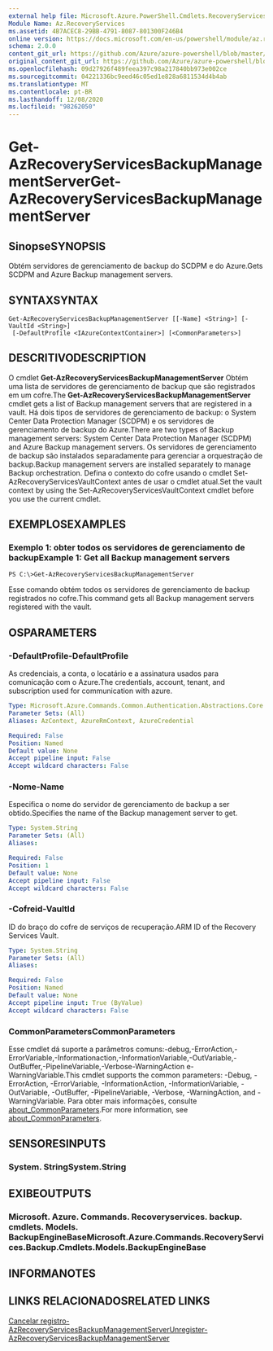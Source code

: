 ```yaml
---
external help file: Microsoft.Azure.PowerShell.Cmdlets.RecoveryServices.Backup.dll-Help.xml
Module Name: Az.RecoveryServices
ms.assetid: 4B7ACEC8-29BB-4791-8087-801300F246B4
online version: https://docs.microsoft.com/en-us/powershell/module/az.recoveryservices/get-azrecoveryservicesbackupmanagementserver
schema: 2.0.0
content_git_url: https://github.com/Azure/azure-powershell/blob/master/src/RecoveryServices/RecoveryServices/help/Get-AzRecoveryServicesBackupManagementServer.md
original_content_git_url: https://github.com/Azure/azure-powershell/blob/master/src/RecoveryServices/RecoveryServices/help/Get-AzRecoveryServicesBackupManagementServer.md
ms.openlocfilehash: 09d27926f489feea397c98a217840bb973e002ce
ms.sourcegitcommit: 04221336bc9eed46c05ed1e828a6811534d4b4ab
ms.translationtype: MT
ms.contentlocale: pt-BR
ms.lasthandoff: 12/08/2020
ms.locfileid: "98262050"
---
```

# <span data-ttu-id="90899-101">Get-AzRecoveryServicesBackupManagementServer</span><span class="sxs-lookup"><span data-stu-id="90899-101">Get-AzRecoveryServicesBackupManagementServer</span></span>

## <span data-ttu-id="90899-102">Sinopse</span><span class="sxs-lookup"><span data-stu-id="90899-102">SYNOPSIS</span></span>
<span data-ttu-id="90899-103">Obtém servidores de gerenciamento de backup do SCDPM e do Azure.</span><span class="sxs-lookup"><span data-stu-id="90899-103">Gets SCDPM and Azure Backup management servers.</span></span>

## <span data-ttu-id="90899-104">SYNTAX</span><span class="sxs-lookup"><span data-stu-id="90899-104">SYNTAX</span></span>

```
Get-AzRecoveryServicesBackupManagementServer [[-Name] <String>] [-VaultId <String>]
 [-DefaultProfile <IAzureContextContainer>] [<CommonParameters>]
```

## <span data-ttu-id="90899-105">DESCRITIVO</span><span class="sxs-lookup"><span data-stu-id="90899-105">DESCRIPTION</span></span>
<span data-ttu-id="90899-106">O cmdlet **Get-AzRecoveryServicesBackupManagementServer** Obtém uma lista de servidores de gerenciamento de backup que são registrados em um cofre.</span><span class="sxs-lookup"><span data-stu-id="90899-106">The **Get-AzRecoveryServicesBackupManagementServer** cmdlet gets a list of Backup management servers that are registered in a vault.</span></span>
<span data-ttu-id="90899-107">Há dois tipos de servidores de gerenciamento de backup: o System Center Data Protection Manager (SCDPM) e os servidores de gerenciamento de backup do Azure.</span><span class="sxs-lookup"><span data-stu-id="90899-107">There are two types of Backup management servers: System Center Data Protection Manager (SCDPM) and Azure Backup management servers.</span></span>
<span data-ttu-id="90899-108">Os servidores de gerenciamento de backup são instalados separadamente para gerenciar a orquestração de backup.</span><span class="sxs-lookup"><span data-stu-id="90899-108">Backup management servers are installed separately to manage Backup orchestration.</span></span>
<span data-ttu-id="90899-109">Defina o contexto do cofre usando o cmdlet Set-AzRecoveryServicesVaultContext antes de usar o cmdlet atual.</span><span class="sxs-lookup"><span data-stu-id="90899-109">Set the vault context by using the Set-AzRecoveryServicesVaultContext cmdlet before you use the current cmdlet.</span></span>

## <span data-ttu-id="90899-110">EXEMPLOS</span><span class="sxs-lookup"><span data-stu-id="90899-110">EXAMPLES</span></span>

### <span data-ttu-id="90899-111">Exemplo 1: obter todos os servidores de gerenciamento de backup</span><span class="sxs-lookup"><span data-stu-id="90899-111">Example 1: Get all Backup management servers</span></span>
```
PS C:\>Get-AzRecoveryServicesBackupManagementServer
```

<span data-ttu-id="90899-112">Esse comando obtém todos os servidores de gerenciamento de backup registrados no cofre.</span><span class="sxs-lookup"><span data-stu-id="90899-112">This command gets all Backup management servers registered with the vault.</span></span>

## <span data-ttu-id="90899-113">OS</span><span class="sxs-lookup"><span data-stu-id="90899-113">PARAMETERS</span></span>

### <span data-ttu-id="90899-114">-DefaultProfile</span><span class="sxs-lookup"><span data-stu-id="90899-114">-DefaultProfile</span></span>
<span data-ttu-id="90899-115">As credenciais, a conta, o locatário e a assinatura usados para comunicação com o Azure.</span><span class="sxs-lookup"><span data-stu-id="90899-115">The credentials, account, tenant, and subscription used for communication with azure.</span></span>

```yaml
Type: Microsoft.Azure.Commands.Common.Authentication.Abstractions.Core.IAzureContextContainer
Parameter Sets: (All)
Aliases: AzContext, AzureRmContext, AzureCredential

Required: False
Position: Named
Default value: None
Accept pipeline input: False
Accept wildcard characters: False
```

### <span data-ttu-id="90899-116">-Nome</span><span class="sxs-lookup"><span data-stu-id="90899-116">-Name</span></span>
<span data-ttu-id="90899-117">Especifica o nome do servidor de gerenciamento de backup a ser obtido.</span><span class="sxs-lookup"><span data-stu-id="90899-117">Specifies the name of the Backup management server to get.</span></span>

```yaml
Type: System.String
Parameter Sets: (All)
Aliases:

Required: False
Position: 1
Default value: None
Accept pipeline input: False
Accept wildcard characters: False
```

### <span data-ttu-id="90899-118">-Cofreid</span><span class="sxs-lookup"><span data-stu-id="90899-118">-VaultId</span></span>
<span data-ttu-id="90899-119">ID do braço do cofre de serviços de recuperação.</span><span class="sxs-lookup"><span data-stu-id="90899-119">ARM ID of the Recovery Services Vault.</span></span>

```yaml
Type: System.String
Parameter Sets: (All)
Aliases:

Required: False
Position: Named
Default value: None
Accept pipeline input: True (ByValue)
Accept wildcard characters: False
```

### <span data-ttu-id="90899-120">CommonParameters</span><span class="sxs-lookup"><span data-stu-id="90899-120">CommonParameters</span></span>
<span data-ttu-id="90899-121">Esse cmdlet dá suporte a parâmetros comuns:-debug,-ErrorAction,-ErrorVariable,-Informationaction,-InformationVariable,-OutVariable,-OutBuffer,-PipelineVariable,-Verbose-WarningAction e-WarningVariable.</span><span class="sxs-lookup"><span data-stu-id="90899-121">This cmdlet supports the common parameters: -Debug, -ErrorAction, -ErrorVariable, -InformationAction, -InformationVariable, -OutVariable, -OutBuffer, -PipelineVariable, -Verbose, -WarningAction, and -WarningVariable.</span></span> <span data-ttu-id="90899-122">Para obter mais informações, consulte [about_CommonParameters](http://go.microsoft.com/fwlink/?LinkID=113216).</span><span class="sxs-lookup"><span data-stu-id="90899-122">For more information, see [about_CommonParameters](http://go.microsoft.com/fwlink/?LinkID=113216).</span></span>

## <span data-ttu-id="90899-123">SENSORES</span><span class="sxs-lookup"><span data-stu-id="90899-123">INPUTS</span></span>

### <span data-ttu-id="90899-124">System. String</span><span class="sxs-lookup"><span data-stu-id="90899-124">System.String</span></span>

## <span data-ttu-id="90899-125">EXIBE</span><span class="sxs-lookup"><span data-stu-id="90899-125">OUTPUTS</span></span>

### <span data-ttu-id="90899-126">Microsoft. Azure. Commands. Recoveryservices. backup. cmdlets. Models. BackupEngineBase</span><span class="sxs-lookup"><span data-stu-id="90899-126">Microsoft.Azure.Commands.RecoveryServices.Backup.Cmdlets.Models.BackupEngineBase</span></span>

## <span data-ttu-id="90899-127">INFORMA</span><span class="sxs-lookup"><span data-stu-id="90899-127">NOTES</span></span>

## <span data-ttu-id="90899-128">LINKS RELACIONADOS</span><span class="sxs-lookup"><span data-stu-id="90899-128">RELATED LINKS</span></span>

[<span data-ttu-id="90899-129">Cancelar registro-AzRecoveryServicesBackupManagementServer</span><span class="sxs-lookup"><span data-stu-id="90899-129">Unregister-AzRecoveryServicesBackupManagementServer</span></span>](./Unregister-AzRecoveryServicesBackupManagementServer.md)


